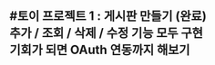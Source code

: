 #토이 프로젝트 1 : 게시판 만들기 (완료) <br>
추가 / 조회 / 삭제 / 수정 기능 모두 구현 <br>
기회가 되면 OAuth 연동까지 해보기 <br>
----------------------------
